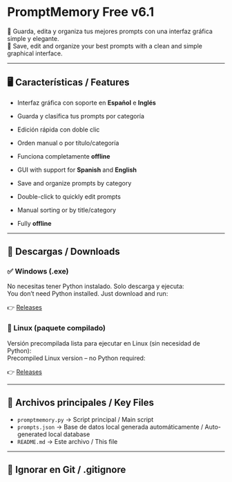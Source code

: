 # PromptMemory Free v6.1

🧠 Guarda, edita y organiza tus mejores prompts con una interfaz gráfica simple y elegante.  
🧠 Save, edit and organize your best prompts with a clean and simple graphical interface.

---

## 🖥️ Características / Features

- Interfaz gráfica con soporte en **Español** e **Inglés**  
- Guarda y clasifica tus prompts por categoría  
- Edición rápida con doble clic  
- Orden manual o por título/categoría  
- Funciona completamente **offline**

- GUI with support for **Spanish** and **English**  
- Save and organize prompts by category  
- Double-click to quickly edit prompts  
- Manual sorting or by title/category  
- Fully **offline**

---

## 🧩 Descargas / Downloads

### ✅ Windows (.exe)

No necesitas tener Python instalado. Solo descarga y ejecuta:  
You don’t need Python installed. Just download and run:

👉 [Releases](https://github.com/Rimini312/promptmemoryfree/releases)

### 🐧 Linux (paquete compilado)

Versión precompilada lista para ejecutar en Linux (sin necesidad de Python):  
Precompiled Linux version – no Python required:

👉 [Releases](https://github.com/Rimini312/promptmemoryfree/releases)

---

## 📁 Archivos principales / Key Files

- `promptmemory.py` → Script principal / Main script  
- `prompts.json` → Base de datos local generada automáticamente / Auto-generated local database  
- `README.md` → Este archivo / This file

---

## 🚫 Ignorar en Git / .gitignore

